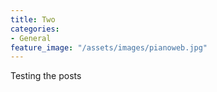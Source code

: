 ```yaml
---
title: Two
categories:
- General
feature_image: "/assets/images/pianoweb.jpg"
---
```


Testing the posts
